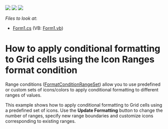<!-- default badges list -->
![](https://img.shields.io/endpoint?url=https://codecentral.devexpress.com/api/v1/VersionRange/128580659/15.1.4%2B)
[![](https://img.shields.io/badge/Open_in_DevExpress_Support_Center-FF7200?style=flat-square&logo=DevExpress&logoColor=white)](https://supportcenter.devexpress.com/ticket/details/T259991)
[![](https://img.shields.io/badge/📖_How_to_use_DevExpress_Examples-e9f6fc?style=flat-square)](https://docs.devexpress.com/GeneralInformation/403183)
<!-- default badges end -->
<!-- default file list -->
*Files to look at*:

* [Form1.cs](./CS/Dashboard_ConditionalFormatting_Grid/Form1.cs) (VB: [Form1.vb](./VB/Dashboard_ConditionalFormatting_Grid/Form1.vb))
<!-- default file list end -->
# How to apply conditional formatting to Grid cells using the Icon Ranges format condition


<p>Range conditions (<a href="https://documentation.devexpress.com/#Dashboard/clsDevExpressDashboardCommonFormatConditionRangeSettopic">FormatConditionRangeSet</a>) allow you to use predefined or custom sets of icons/colors to apply conditional formatting to different ranges of values.</p>
<p>This example shows how to apply conditional formatting to Grid cells using a predefined set of icons. Use the <strong>Update Formatting</strong> button to change the number of ranges, specify new range boundaries and customize icons corresponding to existing ranges.</p>

<br/>


